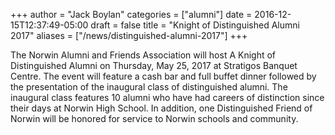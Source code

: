 +++
author = "Jack Boylan"
categories = ["alumni"]
date = 2016-12-15T12:37:49-05:00
draft = false
title = "Knight of Distinguished Alumni 2017"
aliases = ["/news/distinguished-alumni-2017"]
+++

The Norwin Alumni and Friends Association will host A Knight of Distinguished Alumni on Thursday, May 25, 2017 at Stratigos Banquet Centre. The event will feature a cash bar and full buffet dinner followed by the presentation of the inaugural class of distinguished alumni. The inaugural class features 10 alumni who have had careers of distinction since their days at Norwin High School. In addition, one Distinguished Friend of Norwin will be honored for service to Norwin schools and community.
